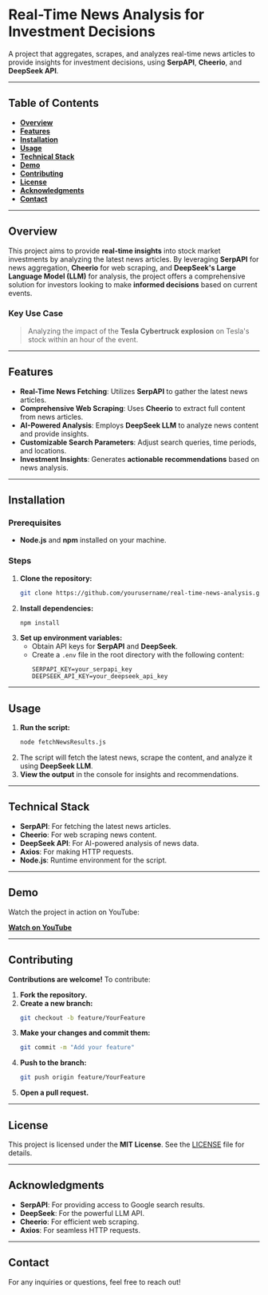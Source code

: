 # **Real-Time News Analysis for Investment Decisions**

A project that aggregates, scrapes, and analyzes real-time news articles to provide insights for investment decisions, using **SerpAPI**, **Cheerio**, and **DeepSeek API**.

---

## **Table of Contents**
- [**Overview**](#overview)
- [**Features**](#features)
- [**Installation**](#installation)
- [**Usage**](#usage)
- [**Technical Stack**](#technical-stack)
- [**Demo**](#demo)
- [**Contributing**](#contributing)
- [**License**](#license)
- [**Acknowledgments**](#acknowledgments)
- [**Contact**](#contact)

---

## **Overview**

This project aims to provide **real-time insights** into stock market investments by analyzing the latest news articles. By leveraging **SerpAPI** for news aggregation, **Cheerio** for web scraping, and **DeepSeek's Large Language Model (LLM)** for analysis, the project offers a comprehensive solution for investors looking to make **informed decisions** based on current events.

### **Key Use Case**
> Analyzing the impact of the **Tesla Cybertruck explosion** on Tesla's stock within an hour of the event.

---

## **Features**

- **Real-Time News Fetching**: Utilizes **SerpAPI** to gather the latest news articles.
- **Comprehensive Web Scraping**: Uses **Cheerio** to extract full content from news articles.
- **AI-Powered Analysis**: Employs **DeepSeek LLM** to analyze news content and provide insights.
- **Customizable Search Parameters**: Adjust search queries, time periods, and locations.
- **Investment Insights**: Generates **actionable recommendations** based on news analysis.

---

## **Installation**

### **Prerequisites**
- **Node.js** and **npm** installed on your machine.

### **Steps**
1. **Clone the repository:**
   ```bash
   git clone https://github.com/yourusername/real-time-news-analysis.git
   ```
2. **Install dependencies:**
   ```bash
   npm install
   ```
3. **Set up environment variables:**
   - Obtain API keys for **SerpAPI** and **DeepSeek**.
   - Create a `.env` file in the root directory with the following content:
     ```env
     SERPAPI_KEY=your_serpapi_key
     DEEPSEEK_API_KEY=your_deepseek_api_key
     ```

---

## **Usage**

1. **Run the script:**
   ```bash
   node fetchNewsResults.js
   ```
2. The script will fetch the latest news, scrape the content, and analyze it using **DeepSeek LLM**.
3. **View the output** in the console for insights and recommendations.

---

## **Technical Stack**

- **SerpAPI**: For fetching the latest news articles.
- **Cheerio**: For web scraping news content.
- **DeepSeek API**: For AI-powered analysis of news data.
- **Axios**: For making HTTP requests.
- **Node.js**: Runtime environment for the script.

---

## **Demo**

Watch the project in action on YouTube:

[**Watch on YouTube**](#)

---

## **Contributing**

**Contributions are welcome!** To contribute:

1. **Fork the repository.**
2. **Create a new branch:**
   ```bash
   git checkout -b feature/YourFeature
   ```
3. **Make your changes and commit them:**
   ```bash
   git commit -m "Add your feature"
   ```
4. **Push to the branch:**
   ```bash
   git push origin feature/YourFeature
   ```
5. **Open a pull request.**

---

## **License**

This project is licensed under the **MIT License**. See the [LICENSE](LICENSE) file for details.

---

## **Acknowledgments**

- **SerpAPI**: For providing access to Google search results.
- **DeepSeek**: For the powerful LLM API.
- **Cheerio**: For efficient web scraping.
- **Axios**: For seamless HTTP requests.

---

## **Contact**

For any inquiries or questions, feel free to reach out!
